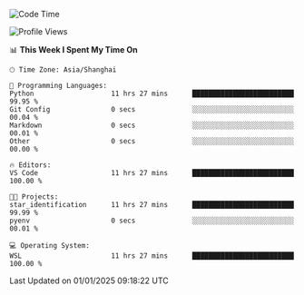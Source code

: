 <!--START_SECTION:waka-->
![Code Time](http://img.shields.io/badge/Code%20Time-2%2C168%20hrs%208%20mins-blue)

![Profile Views](http://img.shields.io/badge/Profile%20Views-0-blue)

📊 **This Week I Spent My Time On** 

```text
🕑︎ Time Zone: Asia/Shanghai

💬 Programming Languages: 
Python                   11 hrs 27 mins      █████████████████████████   99.95 % 
Git Config               0 secs              ░░░░░░░░░░░░░░░░░░░░░░░░░   00.04 % 
Markdown                 0 secs              ░░░░░░░░░░░░░░░░░░░░░░░░░   00.01 % 
Other                    0 secs              ░░░░░░░░░░░░░░░░░░░░░░░░░   00.00 % 

🔥 Editors: 
VS Code                  11 hrs 27 mins      █████████████████████████   100.00 % 

🐱‍💻 Projects: 
star_identification      11 hrs 27 mins      █████████████████████████   99.99 % 
pyenv                    0 secs              ░░░░░░░░░░░░░░░░░░░░░░░░░   00.01 % 

💻 Operating System: 
WSL                      11 hrs 27 mins      █████████████████████████   100.00 % 
```


 Last Updated on 01/01/2025 09:18:22 UTC
<!--END_SECTION:waka-->